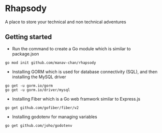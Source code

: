 # Rhapsody  
A place to store your technical and non technical adventures

## Getting started

- Run the command to create a Go module which is similar to package.json
```terminal
go mod init github.com/manav-chan/rhapsody
```

- Installing GORM which is used for database connectivity (SQL), and then installing the MySQL driver
```terminal
go get -u gorm.io/gorm
go get -u gorm.io/driver/mysql
```
- Installing Fiber which is a Go web framwork similar to Express.js
```terminal
go get github.com/gofiber/fiber/v2
```
- Installing godotenv for managing variables
```terminal
go get github.com/joho/godotenv
```
